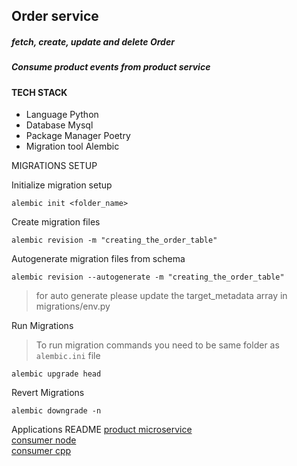 ## Order service

##### fetch, create, update and delete Order

##### Consume product events from product service

#### TECH STACK

- Language Python
- Database Mysql
- Package Manager Poetry
- Migration tool Alembic

MIGRATIONS SETUP

Initialize migration setup

```
alembic init <folder_name>
```

Create migration files

```
alembic revision -m "creating_the_order_table"
```

Autogenerate migration files from schema

```
alembic revision --autogenerate -m "creating_the_order_table"
```

> for auto generate please update the target_metadata array in migrations/env.py

Run Migrations

> To run migration commands you need to be same folder as `alembic.ini` file

```
alembic upgrade head
```

Revert Migrations

```
alembic downgrade -n
```

Applications README
[product microservice](../products/README.md)\
[consumer node](../consumer-node/README.md)\
[consumer cpp](../consumers/README.md)
